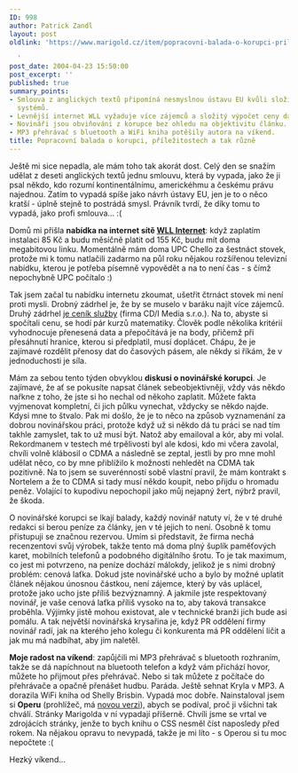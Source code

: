 ```yaml
---
ID: 998
author: Patrick Zandl
layout: post
oldlink: 'https://www.marigold.cz/item/popracovni-balada-o-korupci-prilezitostech-a-tak-ruzne

  '
post_date: 2004-04-23 15:50:00
post_excerpt: ''
published: true
summary_points:
- Smlouva z anglických textů připomíná nesmyslnou ústavu EU kvůli složitosti právních
  systémů.
- Levnější internet WLL vyžaduje více zájemců a složitý výpočet ceny dat.
- Novináři jsou obviňováni z korupce bez ohledu na objektivitu článku.
- MP3 přehrávač s bluetooth a WiFi kniha potěšily autora na víkend.
title: Popracovní balada o korupci, příležitostech a tak různě
---
```


<p>
Ještě mi sice nepadla, ale mám toho tak akorát dost. Celý den se snažím udělat z deseti anglických textů jednu smlouvu, která by vypada, jako že ji psal někdo, kdo rozumí kontinentálnímu, americkéhmu a českému právu najednou. Zatím to vypadá spíše jako návrh ústavy EU, jen je to o něco kratší - úplně stejně to postrádá smysl. Právník tvrdí, že díky tomu to vypadá, jako profi smlouva... :(</p>

<p>
Domů mi přišla <STRONG>nabídka na internet sítě </STRONG><A href="http://user.wll.cz/tarify/" target=_blank><STRONG>WLL Internet</STRONG></A>: když zaplatím instalaci 85 Kč a budu měsíčně platit od 155 Kč, budu mít doma megabitovou linku. Momentálně mám doma UPC Chello za šestnáct stovek, protože mi k tomu natlačili zadarmo na půl roku nějakou rozšířenou televizní nabídku, kterou je potřeba písemně vypovědět a na to není čas - s čímž nepochybně UPC počítalo :)</p>

<p>
Tak jsem začal tu nabídku internetu zkoumat, ušetřit čtrnáct stovek mi není proti mysli. Drobný zádrhel je, že by se muselo v baráku najít více zájemců. Druhý zádrhel <A href="http://user.wll.cz/tarify/tarify.asp?m=1&amp;p=h&amp;t=1" target=_blank>je ceník služby</A> (firma CD/I Media s.r.o.). Na to, abyste si spočítali cenu, se hodí pár kurzů matematiky. Člověk podle několika kritérií vyhodnocuje přenesená data a přepočítává je na body, přičemž při přesáhnutí hranice, kterou si předplatil, musí doplácet. Chápu, že je zajímavé rozdělit přenosy dat do časových pásem, ale někdy si říkám, že v jednoduchosti je síla. </p>

<p>
Mám za sebou tento týden&#160;obvyklou <STRONG>diskusi o novinářské korupci</STRONG>. Je zajímavé, že ať se pokusíte napsat článek sebeobjektivněji, vždy vás někdo nařkne z toho, že jste si ho nechal od někoho zaplatit. Můžete fakta vyjmenovat kompletní, či jich půlku vynechat, vždycky se někdo najde. Kdysi mne to štvalo. Pak mi došlo, že je to něco na způsob vyznamenání za dobrou novinářskou práci, protože když už si někdo dá tu práci se nad tím takhle zamyslet, tak to už musí být. Natož aby emailoval a kór, aby mi volal. Rekordmanem v testech mé trpělivosti byl ale kdosi, kdo mi včera zavolal, chvíli volně klábosil o CDMA a následně se zeptal, jestli by pro mne mohl udělat něco, co by mne přiblížilo k možnosti nehledět na CDMA tak pozitivně. Na to jsem se suverénností sobě vlastní pravil, že mám kontrakt s Nortelem a že to CDMA si tady musí někdo koupit, nebo přijdu o hromadu peněz. Volající to kupodivu nepochopil jako můj nejapný žert, nýbrž pravil, že škoda.</p>

<p>
O novinářské korupci se lkají balady, každý novinář natuty ví, že v té druhé redakci si berou peníze za články, jen v té jejich to není. Osobně k tomu přistupuji se značnou rezervou. Umím si představit, že firma nechá recenzentovi svůj výrobek, takže tento má doma plný šuplík paměťových karet, mobilních telefonů a podobného digitálního šrotu. To je tak maximum, co jest mi potvrzeno, na peníze dochází málokdy, jelikož je s nimi drobný problém: cenová laťka. Dokud jste novinářské ucho a bylo by možné uplatit článek nějakou únosnou částkou, není zájemce, který by vás uplácel, protože jako ucho jste příliš bezvýznamný. A jakmile jste respektovaný novinář, je vaše cenová laťka příliš vysoko na to, aby taková transakce proběhla. Výjimky jistě mohou existovat, ale v technické branži jich bude asi pomálu. A tak největší novinářská krysařina je, když PR oddělení firmy novinář radí, jak na kterého jeho kolegu či konkurenta má PR oddělení líčit a jak mu má nadbíhat, aby jim naletěl. </p>

<p>

<p>
<STRONG>Moje radost na víkend</STRONG>: zapůjčili mi MP3 přehrávač s bluetooth rozhraním, takže se dá napíchnout na bluetooth telefon a když vám přichází hovor, můžete ho přijmout přes přehrávač. Nebo si tak můžete z počítače do přehrávače a opačně přenášet hudbu. Paráda. Ještě sehnat Kryla v MP3. A dorazila WiFi kniha od Shelly Brisbin. Vypadá moc dobře. Nainstaloval jsem si <STRONG>Operu</STRONG> (prohlížeč, má <A href="http://www.opera.com/">novou verzi</A>), abych se podíval, proč ji všichni tak chválí. Stránky Marigolda v ní vypadají příšerně. Chvíli jsme se vrtal ve zdrojácích stránky, jenže to bych knihu o CSS nesměl číst naposledy před rokem. Na nějakou opravu to nevypadá, takže je mi líto - s Operou si tu moc nepočtete :( </p>

<p>
Hezký víkend...</p>